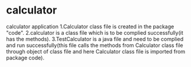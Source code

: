 # calculator
calculator application
1.Calculator class file is created in the package "code".
2.calculator is a class file which is to be complied successfully(it has the methods).
3.TestCalculator is a java file and need to be complied and run successfully(this file calls the methods from Calculator class file through object of class file and here Calculator class file is imported from package code).
